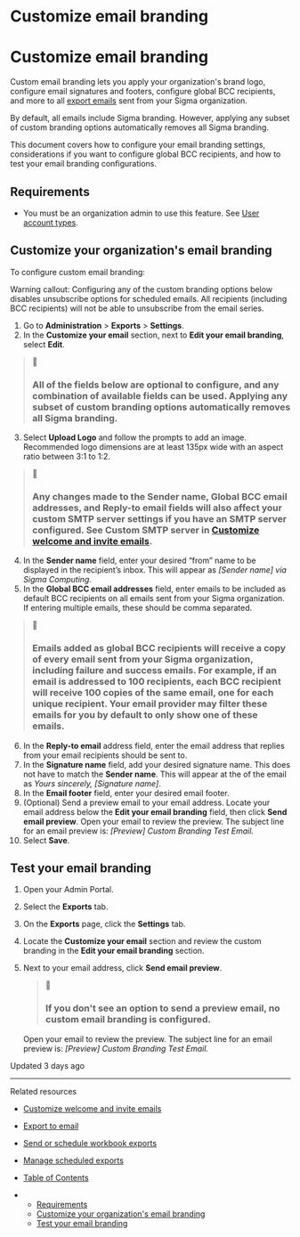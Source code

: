 # Customize email branding

# Customize email branding

Custom email branding lets you apply your organization's brand logo, configure email signatures and footers, configure global BCC recipients, and more to all [export emails](/docs/send-a-workbook-export-to-email-recipients) sent from your Sigma organization.

By default, all emails include Sigma branding. However, applying any subset of custom branding options automatically removes all Sigma branding.

This document covers how to configure your email branding settings, considerations if you want to configure global BCC recipients, and how to test your email branding configurations.

## Requirements

* You must be an organization admin to use this feature. See [User account types](/docs/user-account-types).

## Customize your organization's email branding

To configure custom email branding:

Warning callout: Configuring any of the custom branding options below disables unsubscribe options for scheduled emails. All recipients (including BCC recipients) will not be able to unsubscribe from the email series.

1. Go to **Administration** > **Exports** > **Settings**.
2. In the **Customize your email** section, next to **Edit your email branding**, select **Edit**.

> 📘
>
> ### All of the fields below are optional to configure, and any combination of available fields can be used. Applying any subset of custom branding options automatically removes all Sigma branding.

3. Select **Upload Logo** and follow the prompts to add an image. Recommended logo dimensions are at least 135px wide with an aspect ratio between 3:1 to 1:2.

> 🚧
>
> ### Any changes made to the **Sender name**, **Global BCC email addresses**, and **Reply-to email** fields will also affect your custom SMTP server settings if you have an SMTP server configured. See Custom SMTP server in [Customize welcome and invite emails](/docs/customize-welcome-and-invite-emails#custom-smtp-server).

4. In the **Sender name** field, enter your desired “from” name to be displayed in the recipient’s inbox. This will appear as *[Sender name] via Sigma Computing*.
5. In the **Global BCC email addresses** field, enter emails to be included as default BCC recipients on all emails sent from your Sigma organization. If entering multiple emails, these should be comma separated.

> 📘
>
> ### Emails added as global BCC recipients will receive a copy of every email sent from your Sigma organization, including failure and success emails. For example, if an email is addressed to 100 recipients, each BCC recipient will receive 100 copies of the same email, one for each unique recipient. Your email provider may filter these emails for you by default to only show one of these emails.

6. In the **Reply-to email** address field, enter the email address that replies from your email recipients should be sent to.
7. In the **Signature name** field, add your desired signature name. This does not have to match the **Sender name**. This will appear at the of the email as *Yours sincerely, [Signature name]*.
8. In the **Email footer** field, enter your desired email footer.
9. (Optional) Send a preview email to your email address. Locate your email address below the **Edit your email branding** field, then click **Send email preview**. Open your email to review the preview. The subject line for an email preview is: *[Preview] Custom Branding Test Email.*
10. Select **Save**.

## Test your email branding

1. Open your Admin Portal.
2. Select the **Exports** tab.
3. On the **Exports** page, click the **Settings** tab.
4. Locate the **Customize your email** section and review the custom branding in the **Edit your email branding** section.
5. Next to your email address, click **Send email preview**.

   > 📘
   >
   > ### If you don't see an option to send a preview email, no custom email branding is configured.

   Open your email to review the preview. The subject line for an email preview is: *[Preview] Custom Branding Test Email.*

Updated 3 days ago

---

Related resources

* [Customize welcome and invite emails](/docs/customize-welcome-and-invite-emails)
* [Export to email](/docs/export-to-email)
* [Send or schedule workbook exports](/docs/send-or-schedule-workbook-exports)
* [Manage scheduled exports](/docs/manage-scheduled-exports)

* [Table of Contents](#)
* + [Requirements](#requirements)
  + [Customize your organization's email branding](#customize-your-organizations-email-branding)
  + [Test your email branding](#test-your-email-branding)